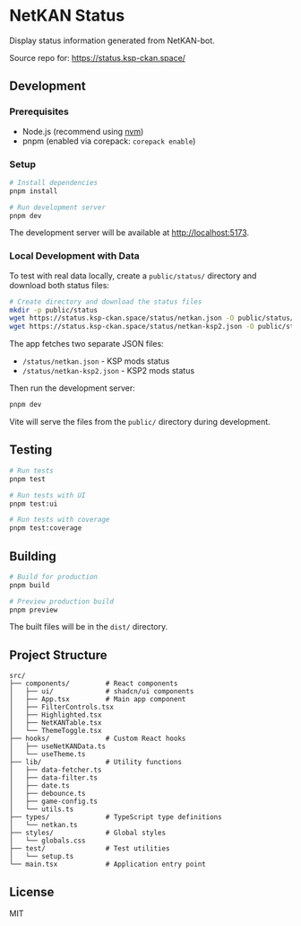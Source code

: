 # NetKAN Status

Display status information generated from NetKAN-bot.

Source repo for: <https://status.ksp-ckan.space/>

## Development

### Prerequisites

- Node.js (recommend using [nvm](https://github.com/nvm-sh/nvm))
- pnpm (enabled via corepack: `corepack enable`)

### Setup

```sh
# Install dependencies
pnpm install

# Run development server
pnpm dev
```

The development server will be available at <http://localhost:5173>.

### Local Development with Data

To test with real data locally, create a `public/status/` directory and download both status files:

```sh
# Create directory and download the status files
mkdir -p public/status
wget https://status.ksp-ckan.space/status/netkan.json -O public/status/netkan.json
wget https://status.ksp-ckan.space/status/netkan-ksp2.json -O public/status/netkan-ksp2.json
```

The app fetches two separate JSON files:

- `/status/netkan.json` - KSP mods status
- `/status/netkan-ksp2.json` - KSP2 mods status

Then run the development server:

```sh
pnpm dev
```

Vite will serve the files from the `public/` directory during development.

## Testing

```sh
# Run tests
pnpm test

# Run tests with UI
pnpm test:ui

# Run tests with coverage
pnpm test:coverage
```

## Building

```sh
# Build for production
pnpm build

# Preview production build
pnpm preview
```

The built files will be in the `dist/` directory.

## Project Structure

```text
src/
├── components/         # React components
│   ├── ui/             # shadcn/ui components
│   ├── App.tsx         # Main app component
│   ├── FilterControls.tsx
│   ├── Highlighted.tsx
│   ├── NetKANTable.tsx
│   └── ThemeToggle.tsx
├── hooks/              # Custom React hooks
│   ├── useNetKANData.ts
│   └── useTheme.ts
├── lib/                # Utility functions
│   ├── data-fetcher.ts
│   ├── data-filter.ts
│   ├── date.ts
│   ├── debounce.ts
│   ├── game-config.ts
│   └── utils.ts
├── types/              # TypeScript type definitions
│   └── netkan.ts
├── styles/             # Global styles
│   └── globals.css
├── test/               # Test utilities
│   └── setup.ts
└── main.tsx            # Application entry point
```

## License

MIT
